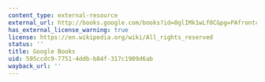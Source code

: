 ```yaml
---
content_type: external-resource
external_url: http://books.google.com/books?id=0glIMk1wLf0C&pg=PAfrontcover
has_external_license_warning: true
license: https://en.wikipedia.org/wiki/All_rights_reserved
status: ''
title: Google Books
uid: 595ccdc9-7751-4ddb-b84f-317c1909d6ab
wayback_url: ''
---
```

